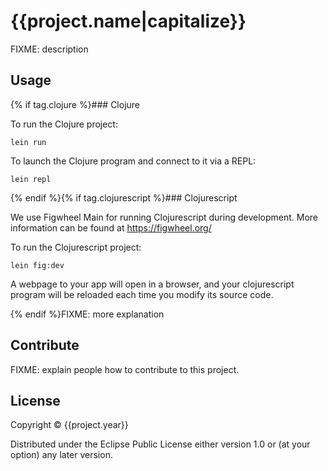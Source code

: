 # {{project.name|capitalize}}

FIXME: description

## Usage

{% if tag.clojure %}### Clojure

To run the Clojure project:

```shell
lein run
```

To launch the Clojure program and connect to it via a REPL:

```shell
lein repl
```

{% endif %}{% if tag.clojurescript %}### Clojurescript

We use Figwheel Main for running Clojurescript during development.
More information can be found at https://figwheel.org/

To run the Clojurescript project:

```shell
lein fig:dev
```

A webpage to your app will open in a browser, and your clojurescript
program will be reloaded each time you modify its source code.

{% endif %}FIXME: more explanation

## Contribute

FIXME: explain people how to contribute to this project.

## License

Copyright © {{project.year}}

Distributed under the Eclipse Public License either version 1.0 or (at
your option) any later version.
